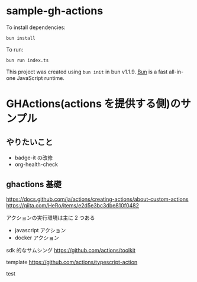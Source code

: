 # sample-gh-actions

To install dependencies:

```bash
bun install
```

To run:

```bash
bun run index.ts
```

This project was created using `bun init` in bun v1.1.9. [Bun](https://bun.sh) is a fast all-in-one JavaScript runtime.

# GHActions(actions を提供する側)のサンプル

## やりたいこと

- badge-it の改修
- org-health-check

## ghactions 基礎

https://docs.github.com/ja/actions/creating-actions/about-custom-actions
https://qiita.com/HeRo/items/e2d5e3bc3dbe810f0482

アクションの実行環境は主に 2 つある

- javascript アクション
- docker アクション

sdk 的なサムシング
https://github.com/actions/toolkit

template
https://github.com/actions/typescript-action

test
